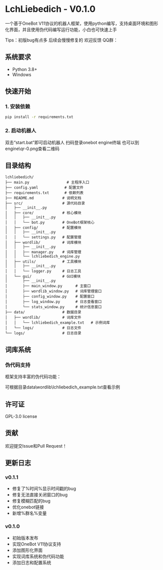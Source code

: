 # LchLiebedich - V0.1.0

一个基于OneBot V11协议的机器人框架，使用python编写，支持桌面环境和图形化界面，并且使用伪代码编写运行功能，小白也可快速上手

Tips：初版bug有点多 后续会慢慢修复的 欢迎反馈
QQ群：
## 系统要求

- Python 3.8+
- Windows

## 快速开始

### 1. 安装依赖

```bash
pip install -r requirements.txt
```

### 2. 启动机器人

双击“start.bat”即可启动机器人
扫码登录onebot engine终端 也可以到engine\qr-0.png查看二维码


## 目录结构

```
lchliebedich/
├── main.py                 # 主程序入口
├── config.yaml            # 配置文件
├── requirements.txt       # 依赖列表
├── README.md             # 说明文档
├── src/                  # 源代码目录
│   ├── __init__.py
│   ├── core/             # 核心模块
│   │   ├── __init__.py
│   │   └── bot.py        # OneBot框架核心
│   ├── config/           # 配置模块
│   │   ├── __init__.py
│   │   └── settings.py   # 配置管理
│   ├── wordlib/          # 词库模块
│   │   ├── __init__.py
│   │   ├── manager.py    # 词库管理
│   │   └── lchliebedich_engine.py
│   ├── utils/            # 工具模块
│   │   ├── __init__.py
│   │   └── logger.py     # 日志工具
│   └── gui/              # GUI模块
│       ├── __init__.py
│       ├── main_window.py      # 主窗口
│       ├── wordlib_window.py   # 词库管理窗口
│       ├── config_window.py    # 配置窗口
│       ├── log_window.py       # 日志查看窗口
│       └── stats_window.py     # 统计信息窗口
├── data/                 # 数据目录
│   ├── wordlib/          # 词库文件
│   │   └── lchliebedich_example.txt   # 示例词库
│   └── logs/             # 日志文件
└── logs/                 # 日志目录
```

## 词库系统

### 伪代码支持

框架支持丰富的伪代码功能：

可根据目录data\wordlib\lchliebedich_example.txt查看示例

## 许可证

GPL-3.0 license

## 贡献

欢迎提交Issue和Pull Request！

## 更新日志

### v0.1.1
- 修复了%时间%显示时间戳的bug
- 修复无法直接关闭窗口的bug
- 修复模糊匹配的bug
- 优化onebot链接
- 新增%群名%变量

### v0.1.0
- 初始版本发布
- 实现OneBot V11协议支持
- 添加图形化界面
- 实现词库系统和伪代码功能
- 添加日志和配置系统